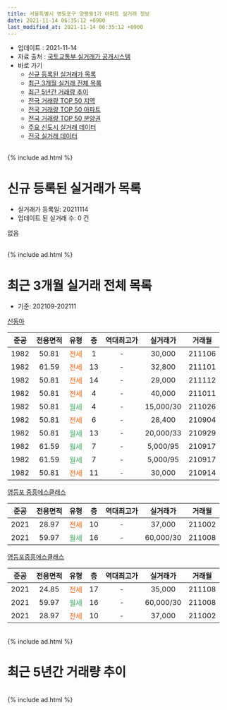 ```yaml
---
title: 서울특별시 영등포구 양평동1가 아파트 실거래 정보
date: 2021-11-14 06:35:12 +0900
last_modified_at: 2021-11-14 06:35:12 +0900
---
```


* 업데이트 : 2021-11-14
* 자료 출처 : [국토교통부 실거래가 공개시스템](http://rt.molit.go.kr)
* 바로 가기
    * [신규 등록된 실거래가 목록](#신규-등록된-실거래가-목록)
    * [최근 3개월 실거래 전체 목록](#최근-3개월-실거래-전체-목록)
    * [최근 5년간 거래량 추이](#최근-5년간-거래량-추이)
    * [전국 거래량 TOP 50 지역](https://inasie.github.io/apt-trade-info/최근-3개월-전국에서-가장-거래가-많이-발생한-지역)
    * [전국 거래량 TOP 50 아파트](https://inasie.github.io/apt-trade-info/최근-3개월-전국에서-가장-거래가-많이-발생한-아파트)
    * [전국 거래량 TOP 50 분양권](https://inasie.github.io/apt-trade-info/최근-3개월-전국에서-가장-거래가-많이-발생한-분양권)
    * [주요 신도시 실거래 데이터](https://inasie.github.io/apt-trade-info/주요-신도시)
    * [전국 실거래 데이터](https://inasie.github.io/apt-trade-info/전국)
<br>
{% include ad.html %}
<br>

# 신규 등록된 실거래가 목록
* 실거래가 등록일: 20211114
* 업데이트 된 실거래 수: 0 건

없음

<br>
{% include ad.html %}
<br>

# 최근 3개월 실거래 전체 목록
* 기준: 202109-202111


[신동아](https://search.naver.com/search.naver?query=%EC%84%9C%EC%9A%B8%ED%8A%B9%EB%B3%84%EC%8B%9C+%EC%98%81%EB%93%B1%ED%8F%AC%EA%B5%AC+%EC%96%91%ED%8F%89%EB%8F%991%EA%B0%80+%EC%8B%A0%EB%8F%99%EC%95%84)

|준공|전용면적|유형|층|역대최고가|실거래가|거래월|
|:---:|:---:|:---:|:---:|:---:|:---:|:---:|
|1982|50.81|<span style="color:#ff5a00">전세</span>|1|<span style="color:#444444">-</span>|30,000|211106|
|1982|61.59|<span style="color:#ff5a00">전세</span>|13|<span style="color:#444444">-</span>|32,800|211101|
|1982|50.81|<span style="color:#ff5a00">전세</span>|14|<span style="color:#444444">-</span>|29,000|211112|
|1982|50.81|<span style="color:#ff5a00">전세</span>|4|<span style="color:#444444">-</span>|40,000|211011|
|1982|50.81|<span style="color:#34a853">월세</span>|4|<span style="color:#444444">-</span>|15,000/30|211026|
|1982|50.81|<span style="color:#ff5a00">전세</span>|6|<span style="color:#444444">-</span>|28,400|210904|
|1982|50.81|<span style="color:#34a853">월세</span>|13|<span style="color:#444444">-</span>|20,000/33|210929|
|1982|61.59|<span style="color:#34a853">월세</span>|7|<span style="color:#444444">-</span>|5,000/95|210917|
|1982|61.59|<span style="color:#34a853">월세</span>|7|<span style="color:#444444">-</span>|5,000/95|210917|
|1982|50.81|<span style="color:#ff5a00">전세</span>|11|<span style="color:#444444">-</span>|30,000|210914|

[영등포 중흥에스클래스](https://search.naver.com/search.naver?query=%EC%84%9C%EC%9A%B8%ED%8A%B9%EB%B3%84%EC%8B%9C+%EC%98%81%EB%93%B1%ED%8F%AC%EA%B5%AC+%EC%96%91%ED%8F%89%EB%8F%991%EA%B0%80+%EC%98%81%EB%93%B1%ED%8F%AC+%EC%A4%91%ED%9D%A5%EC%97%90%EC%8A%A4%ED%81%B4%EB%9E%98%EC%8A%A4)

|준공|전용면적|유형|층|역대최고가|실거래가|거래월|
|:---:|:---:|:---:|:---:|:---:|:---:|:---:|
|2021|28.97|<span style="color:#ff5a00">전세</span>|10|<span style="color:#444444">-</span>|37,000|211002|
|2021|59.97|<span style="color:#34a853">월세</span>|16|<span style="color:#444444">-</span>|60,000/30|211008|

[영등포중흥에스클래스](https://search.naver.com/search.naver?query=%EC%84%9C%EC%9A%B8%ED%8A%B9%EB%B3%84%EC%8B%9C+%EC%98%81%EB%93%B1%ED%8F%AC%EA%B5%AC+%EC%96%91%ED%8F%89%EB%8F%991%EA%B0%80+%EC%98%81%EB%93%B1%ED%8F%AC%EC%A4%91%ED%9D%A5%EC%97%90%EC%8A%A4%ED%81%B4%EB%9E%98%EC%8A%A4)

|준공|전용면적|유형|층|역대최고가|실거래가|거래월|
|:---:|:---:|:---:|:---:|:---:|:---:|:---:|
|2021|24.85|<span style="color:#ff5a00">전세</span>|17|<span style="color:#444444">-</span>|35,000|211108|
|2021|59.97|<span style="color:#34a853">월세</span>|16|<span style="color:#444444">-</span>|60,000/30|211008|
|2021|28.97|<span style="color:#ff5a00">전세</span>|10|<span style="color:#444444">-</span>|37,000|211002|


<br>
{% include ad.html %}
<br>

# 최근 5년간 거래량 추이


<div style="width:100%;">
    <canvas id="deal_progress" height="200"></canvas>
</div>

<script>
new Chart(document.getElementById("deal_progress"), {
    type: 'line',
    data: {
        labels: ['201611','201612','201701','201702','201703','201704','201705','201706','201707','201708','201709','201710','201711','201712','201801','201802','201803','201804','201805','201806','201807','201808','201809','201810','201811','201812','201901','201902','201903','201904','201905','201906','201907','201908','201909','201910','201911','201912','202001','202002','202003','202004','202005','202006','202007','202008','202009','202010','202011','202012','202101','202102','202103','202104','202105','202106','202107','202108','202109','202110','202111'],
        datasets: [{
            label: '매매',
            pointRadius: 1,
            data: [4, 4, 2, 5, 9, 5, 1, 5, 8, 4, 1, 4, 7, 5, 6, 13, 8, 5, 6, 5, 6, 9, 2, 2, 4, 0, 0, 0, 3, 2, 2, 3, 0, 1, 3, 10, 8, 2, 4, 2, 3, 4, 2, 9, 6, 3, 5, 7, 3, 2, 2, 1, 1, 2, 0, 1, 2, 1, 0, 0, 0],
            borderColor: "rgba(255, 201, 14, 1)",
            backgroundColor: "rgba(255, 201, 14, 0.5)",
            fill: false,
            lineTension: 0
        },{
            label: '전월세',
            pointRadius: 1,
            data: [10, 8, 7, 16, 9, 10, 8, 10, 4, 8, 6, 2, 7, 4, 7, 3, 9, 11, 8, 1, 4, 6, 5, 7, 7, 4, 6, 5, 6, 4, 5, 3, 4, 5, 3, 6, 5, 8, 4, 6, 5, 7, 8, 10, 13, 11, 8, 7, 5, 9, 5, 5, 7, 44, 55, 34, 24, 8, 5, 6, 4],
            borderColor: "rgba(0, 141, 185, 1)",
            backgroundColor: "rgba(0, 141, 185, 0.5)",
            fill: false,
            lineTension: 0
        }
        ]
    },
    options: {
        responsive: true,
        title: {
            display: false
        },
        tooltips: {
            mode: 'index',
            intersect: false
        },
        hover: {
            mode: 'nearest',
            intersect: true
        },
        scales: {
            xAxes: [{
                display: true,
                scaleLabel: {
                    display: true,
                    labelString: '년/월'
                }
            }],
            yAxes: [{
                display: true,
                ticks: {
                    suggestedMin: 0,
                },
                scaleLabel: {
                    display: true,
                    labelString: '실거래 수'
                }
            }]
        }
    }
});

</script>


<br>
{% include ad.html %}
<br>

